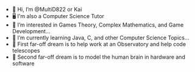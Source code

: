 - 👋 Hi, I’m @MultiD822 or Kai
- 🖥️ I'm also a Computer Science Tutor 
- 👀 I’m interested in Games Theory, Complex Mathematics, and Game Development...
- 🌱 I’m currently learning Java, C, and other Computer Science Topics...
- 🔭 First far-off dream is to help work at an Observatory and help code telescopes
- 🧠 Second far-off dream is to model the human brain in hardware and software
<!---
MultiD822/MultiD822 is a ✨ special ✨ repository because its `README.md` (this file) appears on your GitHub profile.
You can click the Preview link to take a look at your changes.
--->
